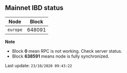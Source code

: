 ## **Mainnet** IBD status


Node | Block
--- | ---
`europe` | 648091


**Note**
* Block **0** mean RPC is not working. Check server status.
* Block **638591** means node is fully synchronized.


Last update: `23/10/2020 09:43:22`
